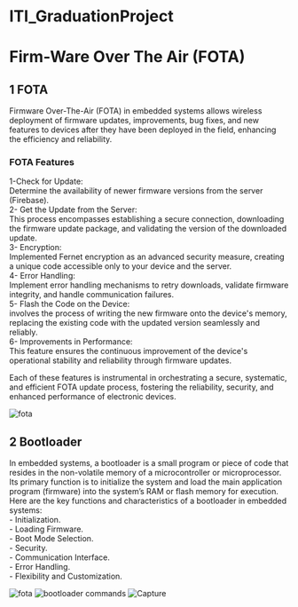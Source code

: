 # ITI_GraduationProject 
# Firm-Ware Over The Air (FOTA)
## 1 FOTA
Firmware Over-The-Air (FOTA) in embedded systems allows wireless deployment of firmware updates, improvements, bug fixes, and new features to devices after they have been deployed in the field, enhancing the efficiency and reliability.
### FOTA Features
1-Check for Update:<br />
Determine the availability of newer firmware versions from the server (Firebase).<br />
2- Get the Update from the Server:<br />
This process encompasses establishing a secure connection, downloading the firmware update package, and validating the version of the downloaded update.<br />
3- Encryption:<br />
Implemented Fernet encryption as an advanced security measure, creating a unique code accessible only to your device and the server.<br />
4- Error Handling:<br /> 
Implement error handling mechanisms to retry downloads, validate firmware integrity, and handle communication failures.<br />
5- Flash the Code on the Device:<br /> 
involves the process of writing the new firmware onto the device's memory, replacing the existing code with the updated version seamlessly and reliably.<br /> 
6- Improvements in Performance:<br /> 
This feature ensures the continuous improvement of the device's operational stability and reliability through firmware updates.<br /> 

Each of these features is instrumental in orchestrating a secure, systematic, and efficient FOTA update process, fostering the reliability, security, and enhanced performance of electronic devices.<br /> 

![fota](https://github.com/AhmedIbrahim8/ITI_GraduationProject/assets/91912492/ce8a8d37-339d-4665-81f7-f9249d606f44)

## 2 Bootloader
In embedded systems, a bootloader is a small program or piece of code that resides in the non-volatile memory of a microcontroller or microprocessor. Its primary function is to initialize the system and load the main application program (firmware) into the system’s RAM or flash memory for execution. Here are the key functions and characteristics of a bootloader in embedded systems:<br />
           - Initialization.<br />
           - Loading Firmware.<br />
           - Boot Mode Selection.<br />
           - Security.<br />
           - Communication Interface.<br />
           - Error Handling.<br />
           - Flexibility and Customization.<br />

![fota](https://github.com/AhmedIbrahim8/ITI_GraduationProject/assets/91912492/b9e189b1-bc45-4374-b3a0-34120ab78ede)
![bootloader commands](https://github.com/AhmedIbrahim8/ITI_GraduationProject/assets/91912492/a9bee45b-05be-4efc-a2e9-fe5f18f672ea)
![Capture](https://github.com/AhmedIbrahim8/ITI_GraduationProject/assets/91912492/d55cc892-17e6-46ad-a0bb-8281ab037604)


